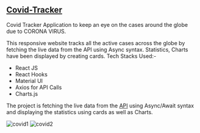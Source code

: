 ## [Covid-Tracker](http://corona19-track.herokuapp.com)
Covid Tracker Application to keep an eye on the cases around the globe due to CORONA VIRUS.

This responsive website tracks all the active cases across the globe by fetching the live data from the API using Async syntax.
Statistics, Charts have been displayed by creating cards.
Tech Stacks Used:-
- React JS
- React Hooks
- Material UI
- Axios for API Calls
- Charts.js

The project is fetching the live data from the [API](https://covid19.mathdro.id/api "api") using Async/Await syntax and displaying the statistics using cards as well as Charts.

![covid1](https://user-images.githubusercontent.com/47072868/90309428-39c17900-df06-11ea-9c90-b7d6ca4b538d.PNG)
![covid2](https://user-images.githubusercontent.com/47072868/90309434-41811d80-df06-11ea-8f0f-3fec8be43b80.PNG)
